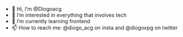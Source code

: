 - 👋 Hi, I’m @Diogoacg
- 👀 I’m interested in everything that involves tech
- 🌱 I’m currently learning frontend 
- 📫 How to reach me: @diogo_acg on insta and @diogoxpg on twitter 

<!---
Diogoacg/Diogoacg is a ✨ special ✨ repository because its `README.md` (this file) appears on your GitHub profile.
You can click the Preview link to take a look at your changes.
--->
